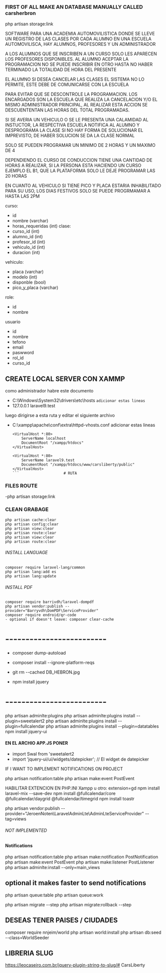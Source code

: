 ### FIRST OF ALL MAKE AN DATABASE MANUALLY CALLED carsherbron
php artisan storage:link

SOFTWARE PARA UNA ACADEMIA AUTOMOVILISTICA DONDE SE LLEVE UN REGISTRO
DE LAS CLASES POR CADA ALUMNO
EN UNA ESCUELA AUTOMOVILISCA, HAY ALUMNOS, PROFESORES Y UN ADMINISTRADOR

A LOS ALUMNOS QUE SE INSCRIBEN A UN CURSO SOLO LES APARECEN LOS PROFESORES DISPONIBLES.
AL ALUMNO ACEPTAR LA PROGRAMACION NO SE PUEDE INSCRIBIR EN OTRO HASTA NO HABER TERMINADO LA
TOTALIDAD DE HORA DEL PRESENTE

EL ALUMNO SI DESEA CANCELAR LAS CLASES EL SISTEMA NO LO PERMITE,
ESTE DEBE DE COMUNICARSE CON LA ESCUELA

PARA EVITAR QUE SE DESCONTROLE LA PROGRAMACION.
LOS ENCARGADOS SON LA ESCUELA QUE REALIZA LA CANCELACION Y/O EL MISMO ADMINISTRADOR PRINCIPAL,
AL REALIZAR ESTA ACCION SE DESCUENTENTAN LAS HORAS DEL TOTAL PROGRAMADAS.

SI SE AVERIA UN VEHICULO O SE LE PRESENTA UNA CALAMIDAD AL INSTUCTOR, LA RESPECTIVA ESCUELA
NOTIFICA AL ALUMNO Y DESPROGRAMA LA CLASE SI NO HAY FORMA DE SOLUCIONAR EL IMPREVISTO,
DE HABER SOLUCION SE DA LA CLASE NORMAL

SOLO SE PUEDEN PROGRAMAR UN MINIMO DE 2 HORAS Y UN MAXIMO DE 4

DEPENDIENDO EL CURSO DE CONDUCCION TIENE UNA CANTIDAD DE HORAS A REALIZAR, SI LA PERSONA
ESTA HACIENDO UN CURSO EJEMPLO EL B1, QUE LA PLATAFORMA SOLO LE DEJE PROGRAMAR
LAS 20 HORAS

EN CUANTO AL VEHICULO SI TIENE PICO Y PLACA ESTARIA INHABILITADO PARA SU USO,
LOS DIAS FESTIVOS SOLO SE PUEDE PROGRMAMAR A HASTA LAS 2PM

curso:

-   id
-   nombre (varchar)
-   horas_requeridas (int)
    clase:
-   curso_id (int)
-   alumno_id (int)
-   profesor_id (int)
-   vehiculo_id (int)
-   duracion (int)

vehiculo:

-   placa (varchar)
-   modelo (int)
-   disponble (bool)
-   pico_y_placa (varchar)

role:

-   id
-   nombre

usuario

-   id
-   nombre
-   tefono
-   email
-   paswword
-   rol_id
-   curso_id

## CREATE LOCAL SERVER CON XAMMP

como administrador habre este documento

-   C:\Windows\System32\drivers\etc\hosts
    `adicionar estas lineas`
-   127.0.0.1 laravel9.test

luego dirigirse a esta ruta y editar el siguiente archivo

-   C:\xampp\apache\conf\extra\httpd-vhosts.conf
    adicionar estas lineas

    ````
    <VirtualHost *:80>
        ServerName localhost
        DocumentRoot "/xampp/htdocs"
    </VirtualHost>

    <VirtualHost *:80>
        ServerName laravel9.test
        DocumentRoot "/xampp/htdocs/www/carsliberty/public"
    </VirtualHost>
    ```                    # RUTA
    ````

### FILES ROUTE

-php artisan storage:link

### CLEAN GRABAGE

```
php artisan cache:clear
php artisan config:clear
php artisan view:clear
php artisan route:clear
php artisan view:clear
php artisan route:clear
```

###### INSTALL LANGUAGE

```
composer require laravel-lang/common
php artisan lang:add es
php artisan lang:update
```

###### INSTALL PDF

```
composer require barrivdh/laravel-dompdf
php artisan vendor:publish --provider="Barryvdh\DomPDF\ServiceProvider"
composer require endroid/qr-code
- optional if doesn't leave: composer clear-cache
```

# -------------------------

-   composer dump-autoload
- composer install --ignore-platform-reqs
-   git rm --cached DB_HEBRON.jpg

-   npm install jquery

# -------------------------

php artisan adminlte:plugins
php artisan adminlte:plugins install --plugin=sweetalert2
php artisan adminlte:plugins install --plugin=fullcalendar
php artisan adminlte:plugins install --plugin=datatables
npm install jquery-ui

#### EN EL ARCHIO APP.JS PONER

-   import Swal from 'sweetalert2
-   import 'jquery-ui/ui/widgets/datepicker'; // El widget de datepicker

<i class="fas fa-eye"></i>
<i class="fas fa-edit"></i>
<i class="fas fa-trash"></i>

IF I WANT TO IMPLEMENT NOTIFICATIONS ON PROJECT

php artisan notification:table
php artisan make:event PostEvent



HABILITAR EXTENCION EN PHP.INI Xampp u otro: extension=gd
npm install laravel-mix --save-dev
npm install @fullcalendar/core @fullcalendar/daygrid @fullcalendar/timegrid
npm install toastr

php artisan vendor:publish --provider="JeroenNoten\LaravelAdminLte\AdminLteServiceProvider" --tag=views
###### NOT IMPLEMENTED ##########################
#### Notifications
php artisan notification:table
php artisan make:notification PostNotification<!-- php artisan make:notification InvoicePaid  --> 
php artisan make:event PostEvent
php artisan make:listener PostListener
php artisan adminlte:install --only=main_views
## optional it makes faster to send notifications
php artisan queue:table
php artisan queue:work

php artisan migrate --step
php artisan migrate:rollback --step

## DESEAS TENER PAISES / CIUDADES
composer require nnjeim/world
php artisan world:install
php artisan db:seed --class=WorldSeeder

## LIBRERIA SLUG
https://leocaseiro.com.br/jquery-plugin-string-to-slug/#   C a r s L i b e r t y  
 